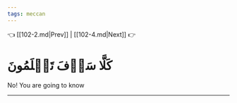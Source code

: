 ```yaml
---
tags: meccan
---
```


👈 [[102-2.md|Prev]] | [[102-4.md|Next]] 👉

# كَلَّا سَوۡفَ تَعۡلَمُونَ

No! You are going to know

---


